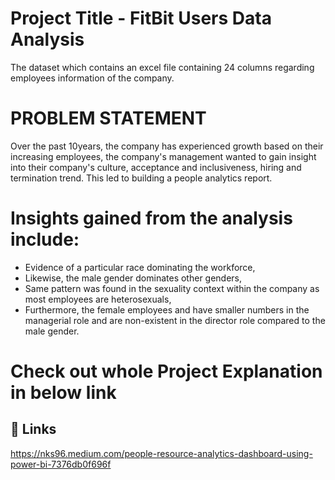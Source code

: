 # Project Title - FitBit Users Data Analysis
The dataset which contains an excel file containing 24 columns regarding employees information of the company.

# PROBLEM STATEMENT
Over the past 10years, the company has experienced growth based on their increasing employees, the company's management wanted to gain insight into their company's culture, acceptance and inclusiveness, hiring and termination trend. This led to building a people analytics report.

# Insights gained from the analysis include:
* Evidence of a particular race dominating the workforce,
* Likewise, the male gender dominates other genders,
* Same pattern was found in the sexuality context within the company as most employees are heterosexuals,
* Furthermore, the female employees and have smaller numbers in the managerial role and are non-existent in the director role compared to the male gender.


#  Check out whole Project Explanation in below link 
## 🔗 Links
https://nks96.medium.com/people-resource-analytics-dashboard-using-power-bi-7376db0f696f
